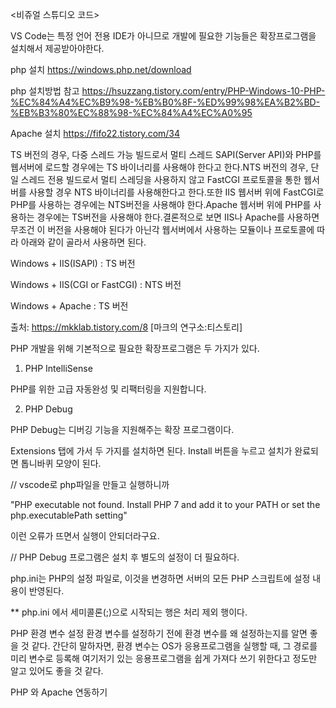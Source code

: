 <비쥬얼 스튜디오 코드>

VS Code는 특정 언어 전용 IDE가 아니므로 개발에 필요한 기능들은 확장프로그램을 설치해서 제공받아야한다.

php 설치
https://windows.php.net/download

php 설치방법 참고
https://hsuzzang.tistory.com/entry/PHP-Windows-10-PHP-%EC%84%A4%EC%B9%98-%EB%B0%8F-%ED%99%98%EA%B2%BD-%EB%B3%80%EC%88%98-%EC%84%A4%EC%A0%95

Apache 설치
https://fifo22.tistory.com/34

TS 버전의 경우, 다중 스레드 가능 빌드로서 멀티 스레드 SAPI(Server API)와 PHP를 웹서버에 로드할 경우에는 TS 바이너리를 사용해야 한다고 한다.NTS 버전의 경우, 단일 스레드 전용 빌드로서 멀티 스레딩을 사용하지 않고 FastCGI 프로토콜을 통한 웹서버를 사용할 경우 NTS 바이너리를 사용해한다고 한다.또한 IIS 웹서버 위에 FastCGI로 PHP를 사용하는 경우에는 NTS버전을 사용해야 한다.Apache 웹서버 위에 PHP를 사용하는 경우에는 TS버전을 사용해야 한다.결론적으로 보면 IIS나 Apache를 사용하면 무조건 이 버전을 사용해야 된다가 아닌각 웹서버에서 사용하는 모듈이나 프로토콜에 따라 아래와 같이 골라서 사용하면 된다.


Windows + IIS(ISAPI)            : TS 버전

Windows + IIS(CGI or FastCGI)   : NTS 버전

Windows + Apache                : TS 버전

출처: https://mkklab.tistory.com/8 [마크의 연구소:티스토리]



PHP 개발을 위해 기본적으로 필요한 확장프로그램은 두 가지가 있다.


  1. PHP IntelliSense

  PHP를 위한 고급 자동완성 및 리팩터링을 지원합니다.


  2. PHP Debug

  PHP Debug는 디버깅 기능을 지원해주는 확장 프로그램이다.


Extensions 탭에 가서 두 가지를 설치하면 된다. Install 버튼을 누르고 설치가 완료되면 톱니바퀴 모양이 된다. 


//
vscode로 php파일을 만들고 실행하니까 

"PHP executable not found. Install PHP 7 and add it to your PATH or set the php.executablePath setting" 

이런 오류가 뜨면서 실행이 안되더라구요.

//
PHP Debug 프로그램은 설치 후 별도의 설정이 더 필요하다. 

php.ini는 PHP의 설정 파일로, 이것을 변경하면 서버의 모든 PHP 스크립트에 설정 내용이 반영된다.

** php.ini 에서 세미콜론(;)으로 시작되는 행은 처리 제외 행이다.

PHP 환경 변수 설정
환경 변수를 설정하기 전에 환경 변수를 왜 설정하는지를 알면 좋을 것 같다. 간단히 말하자면, 환경 변수는 OS가 응용프로그램을 실행할 때, 그 경로를 미리 변수로 등록해 여기저기 있는 응용프로그램을 쉽게 가져다 쓰기 위한다고 정도만 알고 있어도 좋을 것 같다.

PHP 와 Apache 연동하기









